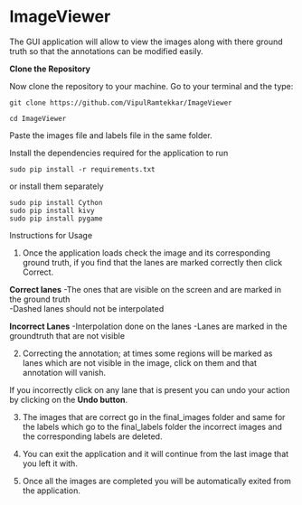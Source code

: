 # ImageViewer
The GUI application will allow to view the images along with there ground truth so that the annotations can be modified easily.

**Clone the Repository**

Now clone the repository to your machine. Go to your terminal and the type:
```
git clone https://github.com/VipulRamtekkar/ImageViewer
```
```
cd ImageViewer
```

Paste the images file and labels file in the same folder.

Install the dependencies required for the application to run

```
sudo pip install -r requirements.txt
```

or install them separately

```
sudo pip install Cython
sudo pip install kivy
sudo pip install pygame
```

Instructions for Usage

1. Once the application loads check the image and its corresponding ground truth, if you find that the lanes are marked correctly then click Correct. <br>

**Correct lanes** 
-The ones that are visible on the screen and are marked in the ground truth <br>
-Dashed lanes should not be interpolated <br>

**Incorrect Lanes** 
-Interpolation done on the lanes 
-Lanes are marked in the groundtruth that are not visible

2. Correcting the annotation; at times some regions will be marked as lanes which are not visible in the image, click on them and that annotation will vanish. 

If you incorrectly click on any lane that is present you can undo your action by clicking on the **Undo button**.

3. The images that are correct go in the final_images folder and same for the labels which go to the final_labels folder
the incorrect images and the corresponding labels are deleted. 

4. You can exit the application and it will continue from the last image that you left it with.

5. Once all the images are completed you will be automatically exited from the application.
